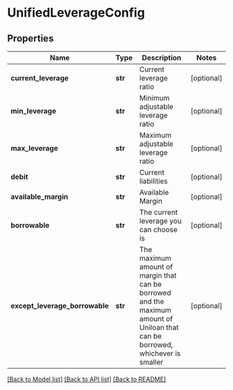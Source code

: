 # UnifiedLeverageConfig

## Properties
Name | Type | Description | Notes
------------ | ------------- | ------------- | -------------
**current_leverage** | **str** | Current leverage ratio | [optional] 
**min_leverage** | **str** | Minimum adjustable leverage ratio | [optional] 
**max_leverage** | **str** | Maximum adjustable leverage ratio | [optional] 
**debit** | **str** | Current liabilities | [optional] 
**available_margin** | **str** | Available Margin | [optional] 
**borrowable** | **str** | The current leverage you can choose is | [optional] 
**except_leverage_borrowable** | **str** | The maximum amount of margin that can be borrowed and the maximum amount of Uniloan that can be borrowed, whichever is smaller | [optional] 

[[Back to Model list]](../README.md#documentation-for-models) [[Back to API list]](../README.md#documentation-for-api-endpoints) [[Back to README]](../README.md)


